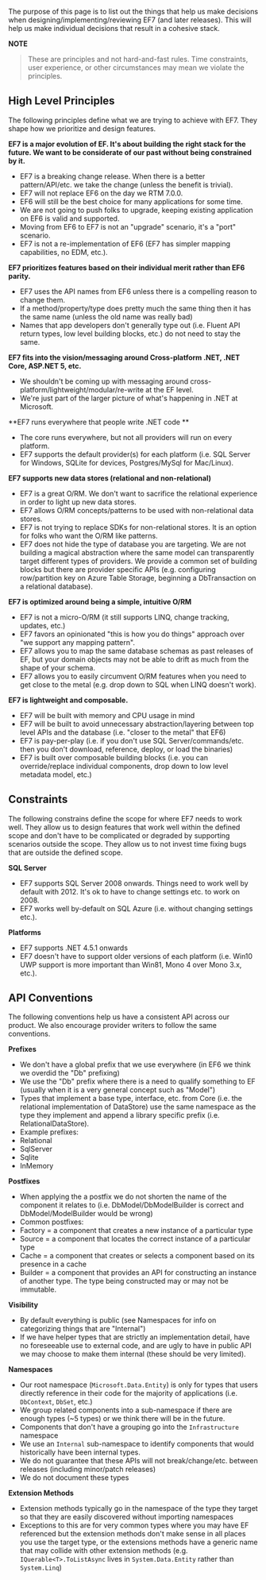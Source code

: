 The purpose of this page is to list out the things that help us make decisions when designing/implementing/reviewing EF7 (and later releases). This will help us make individual decisions that result in a cohesive stack.

**NOTE**
> These are principles and not hard-and-fast rules. Time constraints, user experience, or other circumstances may mean we violate the principles.

## High Level Principles
The following principles define what we are trying to achieve with EF7. They shape how we prioritize and design features.
 
**EF7 is a major evolution of EF. It's about building the right stack for the future. We want to be considerate of our past without being constrained by it.**
* EF7 is a breaking change release. When there is a better pattern/API/etc. we take the change (unless the benefit is trivial).
* EF7 will not replace EF6 on the day we RTM 7.0.0.
* EF6 will still be the best choice for many applications for some time.
* We are not going to push folks to upgrade, keeping existing application on EF6 is valid and supported.
* Moving from EF6 to EF7 is not an "upgrade" scenario, it's a "port" scenario.
* EF7 is not a re-implementation of EF6 (EF7 has simpler mapping capabilities, no EDM, etc.).

**EF7 prioritizes features based on their individual merit rather than EF6 parity.**
* EF7 uses the API names from EF6 unless there is a compelling reason to change them.
* If a method/property/type does pretty much the same thing then it has the same name (unless the old name was really bad) 
* Names that app developers don't generally type out (i.e. Fluent API return types, low level building blocks, etc.) do not need to stay the same.
 
**EF7 fits into the vision/messaging around Cross-platform .NET, .NET Core, ASP.NET 5, etc.**
* We shouldn't be coming up with messaging around cross-platform/lightweight/modular/re-write at the EF level.
* We're just part of the larger picture of what's happening in .NET at Microsoft.

**EF7 runs everywhere that people write .NET code **
* The core runs everywhere, but not all providers will run on every platform.
* EF7 supports the default provider(s) for each platform (i.e. SQL Server for Windows, SQLite for devices, Postgres/MySql for Mac/Linux).

**EF7 supports new data stores (relational and non-relational)**
* EF7 is a great O/RM. We don't want to sacrifice the relational experience in order to light up new data stores.
* EF7 allows O/RM concepts/patterns to be used with non-relational data stores.
* EF7 is not trying to replace SDKs for non-relational stores. It is an option for folks who want the O/RM like patterns.
* EF7 does not hide the type of database you are targeting. We are not building a magical abstraction where the same model can transparently target different types of providers. We provide a common set of building blocks but there are provider specific APIs (e.g. configuring row/partition key on Azure Table Storage, beginning a DbTransaction on a relational database).

**EF7 is optimized around being a simple, intuitive O/RM**
* EF7 is not a micro-O/RM (it still supports LINQ, change tracking, updates, etc.)
* EF7 favors an opinionated "this is how you do things" approach over "we support any mapping pattern".
* EF7 allows you to map the same database schemas as past releases of EF, but your domain objects may not be able to drift as much from the shape of your schema.
* EF7 allows you to easily circumvent O/RM features when you need to get close to the metal (e.g. drop down to SQL when LINQ doesn't work).
 
**EF7 is lightweight and composable.**
* EF7 will be built with memory and CPU usage in mind
* EF7 will be built to avoid unnecessary abstraction/layering between top level APIs and the database (i.e. "closer to the metal" that EF6)
* EF7 is pay-per-play (i.e. if you don't use SQL Server/commands/etc. then you don't download, reference, deploy, or load the binaries)
* EF7 is built over composable building blocks (i.e. you can override/replace individual components, drop down to low level metadata model, etc.) 
 
## Constraints
The following constrains define the scope for where EF7 needs to work well. They allow us to design features that work well within the defined scope and don't have to be complicated or degraded by supporting scenarios outside the scope. They allow us to not invest time fixing bugs that are outside the defined scope.
 
**SQL Server**
* EF7 supports SQL Server 2008 onwards. Things need to work well by default with 2012. It's ok to have to change settings etc. to work on 2008.
* EF7 works well by-default on SQL Azure (i.e. without changing settings etc.).
 
**Platforms**
* EF7 supports .NET 4.5.1 onwards
* EF7 doesn't have to support older versions of each platform (i.e. Win10 UWP support is more important than Win81, Mono 4 over Mono 3.x, etc.).
 
## API Conventions
The following conventions help us have a consistent API across our product. We also encourage provider writers to follow the same conventions.
 
**Prefixes**
* We don't have a global prefix that we use everywhere (in EF6 we think we overdid the "Db" prefixing)
* We use the "Db" prefix where there is a need to qualify something to EF (usually when it is a very general concept such as "Model")
* Types that implement a base type, interface, etc. from Core (i.e. the relational implementation of DataStore) use the same namespace as the type they implement and append a library specific prefix (i.e. RelationalDataStore).
 * Example prefixes:
 * Relational
 * SqlServer
 * Sqlite
 * InMemory
 
**Postfixes**
* When applying the a postfix we do not shorten the name of the component it relates to (i.e. DbModel/DbModelBuilder is correct and DbModel/ModelBuilder would be wrong)
 * Common postfixes:
 * Factory = a component that creates a new instance of a particular type
 * Source = a component that locates the correct instance of a particular type
 * Cache = a component that creates or selects a component based on its presence in a cache
 * Builder = a component that provides an API for constructing an instance of another type. The type being constructed may or may not be immutable.
 
**Visibility**
* By default everything is public (see Namespaces for info on categorizing things that are "Internal")
* If we have helper types that are strictly an implementation detail, have no foreseeable use to external code, and are ugly to have in public API we may choose to make them internal (these should be very limited).
 
**Namespaces**
* Our root namespace (`Microsoft.Data.Entity`) is only for types that users directly reference in their code for the majority of applications (i.e. `DbContext`, `DbSet`, etc.)
* We group related components into a sub-namespace if there are enough types (~5 types) or we think there will be in the future.
* Components that don't have a grouping go into the `Infrastructure` namespace
* We use an `Internal` sub-namespace to identify components that would historically have been internal types.
 * We do not guarantee that these APIs will not break/change/etc. between releases (including minor/patch releases)
 * We do not document these types
 
**Extension Methods**
* Extension methods typically go in the namespace of the type they target so that they are easily discovered without importing namespaces
* Exceptions to this are for very common types where you may have EF referenced but the extension methods don't make sense in all places you use the target type, or the extensions methods have a generic name that may collide with other extension methods (e.g. `IQuerable<T>.ToListAsync` lives in `System.Data.Entity` rather than `System.Linq`)
